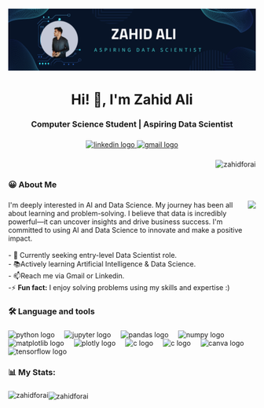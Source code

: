 ![Banner](https://github.com/ZahidforAI/ZahidforAI/blob/main/Github%20Banner.png)

###

<h1 align="center">Hi! 👋, I'm Zahid Ali</h1>

###

<h3 align="center">Computer Science Student | Aspiring Data Scientist </h3>

###

<div align="center">
  <a href="https://www.linkedin.com/in/zahidaliai/" target="_blank">
    <img src="https://img.shields.io/static/v1?message=LinkedIn&logo=linkedin&label=&color=0077B5&logoColor=white&labelColor=&style=for-the-badge" height="25" alt="linkedin logo"  />
  </a>
  
  <a href="https://mail.google.com/mail/?view=cm&source=mailto&to=zahidali852004@gmail.com" target="_blank">
    <img src="https://img.shields.io/static/v1?message=Gmail&logo=gmail&label=&color=D14836&logoColor=white&labelColor=&style=for-the-badge" height="25" alt="gmail logo"  />
  </a>
</div>

###
<p align="right"> <img src="https://komarev.com/ghpvc/?username=zahidforai&label=Profile%20views&color=0e75b6&style=flat" alt="zahidforai" /> </p>



###

<h3 align="left">😀  About Me</h3>

###

<img align="right" height="200" src="https://images.squarespace-cdn.com/content/v1/5769fc401b631bab1addb2ab/1541580611624-TE64QGKRJG8SWAIUS7NS/ke17ZwdGBToddI8pDm48kPoswlzjSVMM-SxOp7CV59BZw-zPPgdn4jUwVcJE1ZvWQUxwkmyExglNqGp0IvTJZamWLI2zvYWH8K3-s_4yszcp2ryTI0HqTOaaUohrI8PI6FXy8c9PWtBlqAVlUS5izpdcIXDZqDYvprRqZ29Pw0o/coding-freak.gif"  />

###

<p align="left">I'm deeply interested in AI and Data Science. My journey has been all about learning and problem-solving. I believe that data is incredibly powerful—it can uncover insights and drive business success. I'm committed to using AI and Data Science to innovate and make a positive impact.<br><br>- 🔭 Currently seeking entry-level Data Scientist role.<br>- 📚Actively learning Artificial Intelligence & Data Science.<br>- 📫Reach me via Gmail or Linkedin.<br>-⚡ <b>Fun fact:</b> I enjoy solving problems using my skills and expertise :) </p>

###

<h3 align="left">🛠 Language and tools</h3>

###

<div align="left">
  <img src="https://cdn.jsdelivr.net/gh/devicons/devicon/icons/python/python-original.svg" height="40" alt="python logo"  />
  <img width="12" />
  <img src="https://cdn.jsdelivr.net/gh/devicons/devicon/icons/jupyter/jupyter-original.svg" height="40" alt="jupyter logo"  />
  <img width="12" />
  <img src="https://cdn.jsdelivr.net/gh/devicons/devicon/icons/pandas/pandas-original.svg" height="40" alt="pandas logo"  />
  <img width="12" />
  <img src="https://cdn.jsdelivr.net/gh/devicons/devicon/icons/numpy/numpy-original.svg" height="40" alt="numpy logo"  />
  <img width="12" />

  
  <img src="https://cdn.jsdelivr.net/gh/devicons/devicon@latest/icons/matplotlib/matplotlib-original.svg" height="40" alt="matplotlib logo" />
  <img width="12" />
  
  <img src="https://cdn.jsdelivr.net/gh/devicons/devicon@latest/icons/plotly/plotly-original-wordmark.svg" height="40" alt="plotly logo"/>
  <img width="12" />

  
  <img src="https://cdn.jsdelivr.net/gh/devicons/devicon@latest/icons/c/c-original.svg" height="40" alt="c logo"/>
  <img width="12" />

  
  <img src="https://cdn.jsdelivr.net/gh/devicons/devicon@latest/icons/java/java-original-wordmark.svg" height="40" alt="c logo"/>
  <img width="12" />
          
  
            
          
  
  
  
  <img src="https://cdn.simpleicons.org/canva/00C4CC" height="40" alt="canva logo"  />
  <img width="12" />
  <img src="https://cdn.simpleicons.org/tensorflow/FF6F00" height="40" alt="tensorflow logo"  />
  <img width="12" />
  
</div>

###

<h3 align="left">📊 My Stats:</h3>

###

<p><img align="left" src="https://github-readme-stats.vercel.app/api/top-langs?username=zahidforai&show_icons=true&locale=en&layout=compact" alt="zahidforai" /></p>

<p><img align="center" src="https://github-readme-streak-stats.herokuapp.com/?user=zahidforai&" alt="zahidforai" /></p>


###

